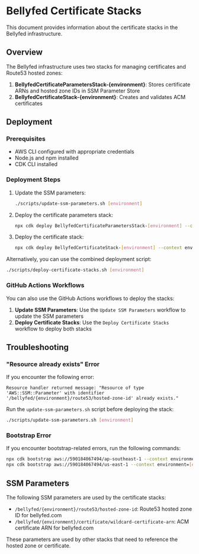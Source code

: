 # Bellyfed Certificate Stacks

This document provides information about the certificate stacks in the Bellyfed infrastructure.

## Overview

The Bellyfed infrastructure uses two stacks for managing certificates and Route53 hosted zones:

1. **BellyfedCertificateParametersStack-{environment}**: Stores certificate ARNs and hosted zone IDs in SSM Parameter Store
2. **BellyfedCertificateStack-{environment}**: Creates and validates ACM certificates

## Deployment

### Prerequisites

- AWS CLI configured with appropriate credentials
- Node.js and npm installed
- CDK CLI installed

### Deployment Steps

1. Update the SSM parameters:

    ```bash
    ./scripts/update-ssm-parameters.sh [environment]
    ```

2. Deploy the certificate parameters stack:

    ```bash
    npx cdk deploy BellyfedCertificateParametersStack-[environment] --context environment=[environment] --require-approval never
    ```

3. Deploy the certificate stack:
    ```bash
    npx cdk deploy BellyfedCertificateStack-[environment] --context environment=[environment] --require-approval never
    ```

Alternatively, you can use the combined deployment script:

```bash
./scripts/deploy-certificate-stacks.sh [environment]
```

### GitHub Actions Workflows

You can also use the GitHub Actions workflows to deploy the stacks:

1. **Update SSM Parameters**: Use the `Update SSM Parameters` workflow to update the SSM parameters
2. **Deploy Certificate Stacks**: Use the `Deploy Certificate Stacks` workflow to deploy both stacks

## Troubleshooting

### "Resource already exists" Error

If you encounter the following error:

```
Resource handler returned message: "Resource of type 'AWS::SSM::Parameter' with identifier '/bellyfed/{environment}/route53/hosted-zone-id' already exists."
```

Run the `update-ssm-parameters.sh` script before deploying the stack:

```bash
./scripts/update-ssm-parameters.sh [environment]
```

### Bootstrap Error

If you encounter bootstrap-related errors, run the following commands:

```bash
npx cdk bootstrap aws://590184067494/ap-southeast-1 --context environment=[environment]
npx cdk bootstrap aws://590184067494/us-east-1 --context environment=[environment]
```

## SSM Parameters

The following SSM parameters are used by the certificate stacks:

- `/bellyfed/{environment}/route53/hosted-zone-id`: Route53 hosted zone ID for bellyfed.com
- `/bellyfed/{environment}/certificate/wildcard-certificate-arn`: ACM certificate ARN for bellyfed.com

These parameters are used by other stacks that need to reference the hosted zone or certificate.
